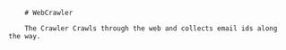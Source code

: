         # WebCrawler
        
        The Crawler Crawls through the web and collects email ids along the way.

